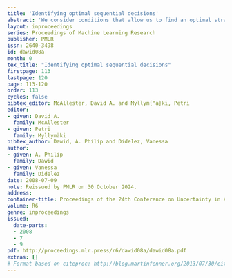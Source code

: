 ```yaml
---
title: 'Identifying optimal sequential decisions'
abstract: 'We consider conditions that allow us to find an optimal strategy for sequential decisions from a given data situation. For the case where all interventions are unconditional (atomic), identifiability has been discussed by Pearl \&amp; Robins (1995). We argue here that an optimal strategy must be conditional, i.e. take the information available at each decision point into account. We show that the identification of an optimal sequential decision strategy is more restrictive, in the sense that conditional interventions might not always be identified when atomic interventions are. We further demonstrate that a simple graphical criterion for the identifiability of an optimal strategy can be given.'
layout: inproceedings
series: Proceedings of Machine Learning Research
publisher: PMLR
issn: 2640-3498
id: dawid08a
month: 0
tex_title: "Identifying optimal sequential decisions"
firstpage: 113
lastpage: 120
page: 113-120
order: 113
cycles: false
bibtex_editor: McAllester, David A. and Myllym{"a}ki, Petri
editor:
- given: David A.
  family: McAllester
- given: Petri
  family: Myllymäki
bibtex_author: Dawid, A. Philip and Didelez, Vanessa
author:
- given: A. Philip
  family: Dawid
- given: Vanessa
  family: Didelez 
date: 2008-07-09
note: Reissued by PMLR on 30 October 2024.
address:
container-title: Proceedings of the 24th Conference on Uncertainty in Artificial Intelligence
volume: R6
genre: inproceedings
issued:
  date-parts:
  - 2008
  - 7
  - 9
pdf: http://proceedings.mlr.press/r6/dawid08a/dawid08a.pdf
extras: []
# Format based on citeproc: http://blog.martinfenner.org/2013/07/30/citeproc-yaml-for-bibliographies/
---
```

